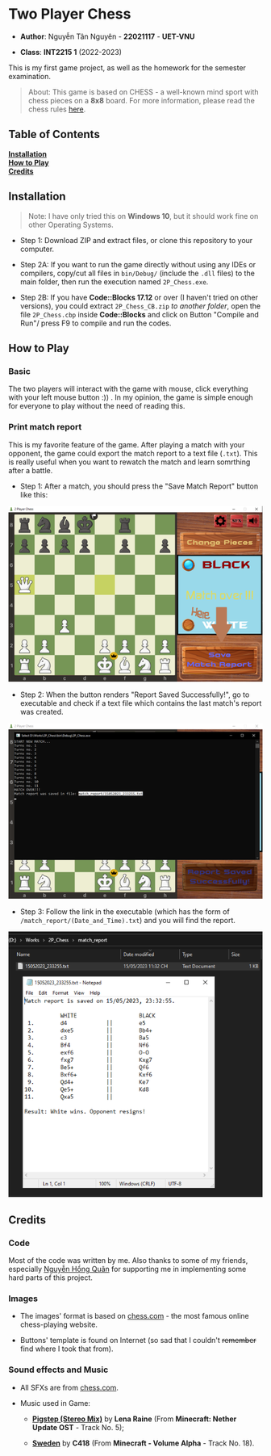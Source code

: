 # Two Player Chess
- **Author**: Nguyễn Tân Nguyên - **22021117** - **UET-VNU**

- **Class**: **INT2215 1** (2022-2023)

This is my first game project, as well as the homework for the semester examination.

> About: This game is based on CHESS - a well-known mind sport with chess pieces on a **8x8** board. For more information, please read the chess rules [here](https://chess.com/learn-how-to-play-chess).


## Table of Contents
**[Installation](#installation)**  
**[How to Play](#how-to-play)**  
**[Credits](#credits)**


## Installation
> Note: I have only tried this on **Windows 10**, but it should work fine on other Operating Systems.

* Step 1: Download ZIP and extract files, or clone this repository to your computer.

* Step 2A: If you want to run the game directly without using any IDEs or compilers, copy/cut all files in `bin/Debug/` (include the `.dll` files) to the main folder, then run the execution named `2P_Chess.exe`.

* Step 2B: If you have **Code::Blocks 17.12** or over (I haven't tried on other versions), you could extract `2P_Chess_CB.zip` *to another folder*, open the file `2P_Chess.cbp` inside **Code::Blocks** and click on Button "Compile and Run"/ press F9 to compile and run the codes.


## How to Play

### Basic
The two players will interact with the game with mouse, click everything with your left mouse button :)) . In my opinion, the game is simple enough for everyone to play without the need of reading this.

### Print match report
This is my favorite feature of the game. After playing a match with your opponent, the game could export the match report to a text file (`.txt`). This is really useful when you want to rewatch the match and learn somrthing after a battle.

* Step 1: After a match, you should press the "Save Match Report" button like this:
<p align="center">
    <img src="source/img/demo/demo1.png">
</p>

* Step 2: When the button renders "Report Saved Successfully!", go to executable and check if a text file which contains the last match's report was created.
<p align="center">
    <img src="source/img/demo/demo2.png">
</p>

* Step 3: Follow the link in the executable (which has the form of `/match_report/(Date_and_Time).txt`) and you will find the report.
<p align="center">
    <img src="source/img/demo/demo3.png">
</p>


## Credits

### Code
Most of the code was written by me. Also thanks to some of my friends, especially [Nguyễn Hồng Quân](https://github.com/quanmcvn) for supporting me in implementing some hard parts of this project.

### Images
* The images' format is based on [chess.com](https://chess.com) - the most famous online chess-playing website.

* Buttons' template is found on Internet (so sad that I couldn't ~~remember~~ find where I took that from).

### Sound effects and Music
* All SFXs are from [chess.com](https://chess.com).

* Music used in Game:

    *  **[Pigstep (Stereo Mix)](https://www.youtube.com/watch?v=BTthtlT80Rc&list=OLAK5uy_luAYVTWsWTSov-rb5Y_Q-5LZDCTPaNKfs&index=5)** by **Lena Raine** (From **Minecraft: Nether Update OST** - Track No. 5);

    * **[Sweden](https://www.youtube.com/watch?v=_3ngiSxVCBs)** by **C418** (From **Minecraft - Volume Alpha** - Track No. 18).